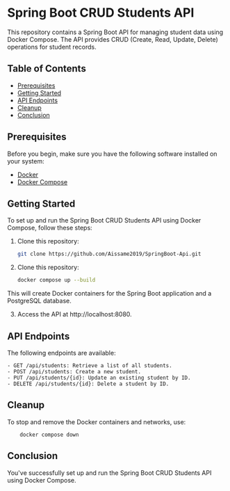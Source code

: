 # Spring Boot CRUD Students API

This repository contains a Spring Boot API for managing student data using Docker Compose. The API provides CRUD (Create, Read, Update, Delete) operations for student records.

## Table of Contents

- [Prerequisites](#prerequisites)
- [Getting Started](#getting-started)
- [API Endpoints](#api-endpoints)
- [Cleanup](#cleanup)
- [Conclusion](#conclusion)

## Prerequisites

Before you begin, make sure you have the following software installed on your system:

- [Docker](https://docs.docker.com/get-docker/)
- [Docker Compose](https://docs.docker.com/compose/install/)

## Getting Started

To set up and run the Spring Boot CRUD Students API using Docker Compose, follow these steps:

1. Clone this repository:

   ```bash
   git clone https://github.com/Aissame2019/SpringBoot-Api.git

2. Clone this repository:

    ```bash
    docker compose up --build

This will create Docker containers for the Spring Boot application and a PostgreSQL database.

3. Access the API at http://localhost:8080.

    
## API Endpoints
The following endpoints are available:

    - GET /api/students: Retrieve a list of all students.
    - POST /api/students: Create a new student.
    - PUT /api/students/{id}: Update an existing student by ID.
    - DELETE /api/students/{id}: Delete a student by ID.


## Cleanup
To stop and remove the Docker containers and networks, use:
        
        docker compose down



## Conclusion
You've successfully set up and run the Spring Boot CRUD Students API using Docker Compose.